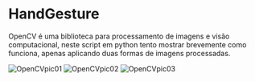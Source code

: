 # HandGesture
OpenCV é uma biblioteca para processamento de imagens e visão computacional, neste script em python tento mostrar brevemente como funciona, apenas aplicando duas formas de imagens processadas.

![OpenCVpic01](https://github.com/Ferpix01/HandGesture/assets/146666806/b16acb0e-053b-49fc-a607-f7cef88e4681)
![OpenCVpic02](https://github.com/Ferpix01/HandGesture/assets/146666806/e3cfce01-7ba9-4611-a93c-b2fca508b207)
![OpenCVpic03](https://github.com/Ferpix01/HandGesture/assets/146666806/33fb6980-3864-4fee-b903-bc614367a708)
